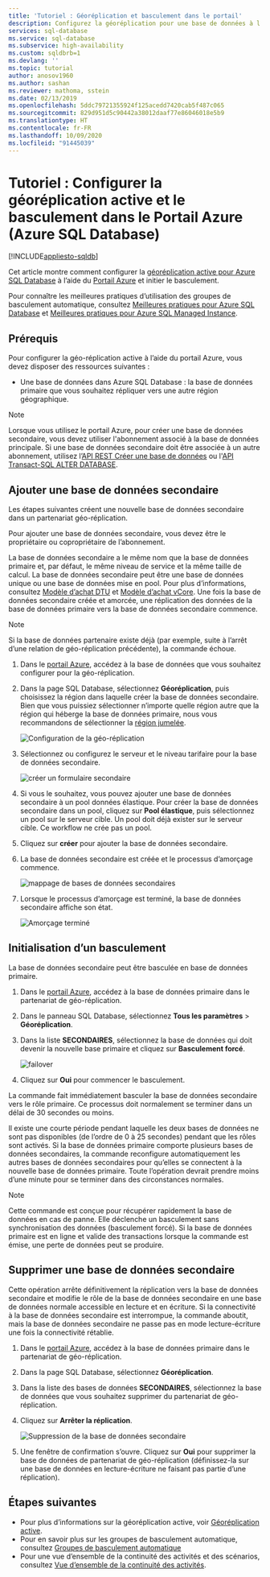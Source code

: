 ```yaml
---
title: 'Tutoriel : Géoréplication et basculement dans le portail'
description: Configurez la géoréplication pour une base de données à l’aide du Portail Azure et initier le basculement.
services: sql-database
ms.service: sql-database
ms.subservice: high-availability
ms.custom: sqldbrb=1
ms.devlang: ''
ms.topic: tutorial
author: anosov1960
ms.author: sashan
ms.reviewer: mathoma, sstein
ms.date: 02/13/2019
ms.openlocfilehash: 5ddc79721355924f125acedd7420cab5f487c065
ms.sourcegitcommit: 829d951d5c90442a38012daaf77e86046018e5b9
ms.translationtype: HT
ms.contentlocale: fr-FR
ms.lasthandoff: 10/09/2020
ms.locfileid: "91445039"
---
```

# <a name="tutorial-configure-active-geo-replication-and-failover-in-the-azure-portal-azure-sql-database"></a>Tutoriel : Configurer la géoréplication active et le basculement dans le Portail Azure (Azure SQL Database)

[!INCLUDE[appliesto-sqldb](../includes/appliesto-sqldb.md)]

Cet article montre comment configurer la [géoréplication active pour Azure SQL Database](active-geo-replication-overview.md#active-geo-replication-terminology-and-capabilities) à l’aide du [Portail Azure](https://portal.azure.com) et initier le basculement.

Pour connaître les meilleures pratiques d’utilisation des groupes de basculement automatique, consultez [Meilleures pratiques pour Azure SQL Database](auto-failover-group-overview.md#best-practices-for-sql-database) et [Meilleures pratiques pour Azure SQL Managed Instance](auto-failover-group-overview.md#best-practices-for-sql-managed-instance). 



## <a name="prerequisites"></a>Prérequis

Pour configurer la géo-réplication active à l’aide du portail Azure, vous devez disposer des ressources suivantes :

* Une base de données dans Azure SQL Database : la base de données primaire que vous souhaitez répliquer vers une autre région géographique.

> [!Note]
> Lorsque vous utilisez le portail Azure, pour créer une base de données secondaire, vous devez utiliser l'abonnement associé à la base de données principale. Si une base de données secondaire doit être associée à un autre abonnement, utilisez l’[API REST Créer une base de données](https://docs.microsoft.com/rest/api/sql/databases/createorupdate) ou l'[API Transact-SQL ALTER DATABASE](https://docs.microsoft.com/sql/t-sql/statements/alter-database-transact-sql).

## <a name="add-a-secondary-database"></a>Ajouter une base de données secondaire

Les étapes suivantes créent une nouvelle base de données secondaire dans un partenariat géo-réplication.  

Pour ajouter une base de données secondaire, vous devez être le propriétaire ou copropriétaire de l’abonnement.

La base de données secondaire a le même nom que la base de données primaire et, par défaut, le même niveau de service et la même taille de calcul. La base de données secondaire peut être une base de données unique ou une base de données mise en pool. Pour plus d’informations, consultez [Modèle d’achat DTU](service-tiers-dtu.md) et [Modèle d’achat vCore](service-tiers-vcore.md).
Une fois la base de données secondaire créée et amorcée, une réplication des données de la base de données primaire vers la base de données secondaire commence.

> [!NOTE]
> Si la base de données partenaire existe déjà (par exemple, suite à l’arrêt d’une relation de géo-réplication précédente), la commande échoue.

1. Dans le [portail Azure](https://portal.azure.com), accédez à la base de données que vous souhaitez configurer pour la géo-réplication.
2. Dans la page SQL Database, sélectionnez **Géoréplication**, puis choisissez la région dans laquelle créer la base de données secondaire. Bien que vous puissiez sélectionner n’importe quelle région autre que la région qui héberge la base de données primaire, nous vous recommandons de sélectionner la [région jumelée](../../best-practices-availability-paired-regions.md).

    ![Configuration de la géo-réplication](./media/active-geo-replication-configure-portal/configure-geo-replication.png)
3. Sélectionnez ou configurez le serveur et le niveau tarifaire pour la base de données secondaire.

    ![créer un formulaire secondaire](./media/active-geo-replication-configure-portal/create-secondary.png)
4. Si vous le souhaitez, vous pouvez ajouter une base de données secondaire à un pool données élastique. Pour créer la base de données secondaire dans un pool, cliquez sur **Pool élastique**, puis sélectionnez un pool sur le serveur cible. Un pool doit déjà exister sur le serveur cible. Ce workflow ne crée pas un pool.
5. Cliquez sur **créer** pour ajouter la base de données secondaire.
6. La base de données secondaire est créée et le processus d’amorçage commence.

    ![mappage de bases de données secondaires](./media/active-geo-replication-configure-portal/seeding0.png)
7. Lorsque le processus d’amorçage est terminé, la base de données secondaire affiche son état.

    ![Amorçage terminé](./media/active-geo-replication-configure-portal/seeding-complete.png)

## <a name="initiate-a-failover"></a>Initialisation d’un basculement

La base de données secondaire peut être basculée en base de données primaire.  

1. Dans le [portail Azure](https://portal.azure.com), accédez à la base de données primaire dans le partenariat de géo-réplication.
2. Dans le panneau SQL Database, sélectionnez **Tous les paramètres** > **Géoréplication**.
3. Dans la liste **SECONDAIRES**, sélectionnez la base de données qui doit devenir la nouvelle base primaire et cliquez sur **Basculement forcé**.

    ![failover](./media/active-geo-replication-configure-portal/secondaries.png)
4. Cliquez sur **Oui** pour commencer le basculement.

La commande fait immédiatement basculer la base de données secondaire vers le rôle primaire. Ce processus doit normalement se terminer dans un délai de 30 secondes ou moins.

Il existe une courte période pendant laquelle les deux bases de données ne sont pas disponibles (de l’ordre de 0 à 25 secondes) pendant que les rôles sont activés. Si la base de données primaire comporte plusieurs bases de données secondaires, la commande reconfigure automatiquement les autres bases de données secondaires pour qu’elles se connectent à la nouvelle base de données primaire. Toute l’opération devrait prendre moins d’une minute pour se terminer dans des circonstances normales.

> [!NOTE]
> Cette commande est conçue pour récupérer rapidement la base de données en cas de panne. Elle déclenche un basculement sans synchronisation des données (basculement forcé).  Si la base de données primaire est en ligne et valide des transactions lorsque la commande est émise, une perte de données peut se produire.

## <a name="remove-secondary-database"></a>Supprimer une base de données secondaire

Cette opération arrête définitivement la réplication vers la base de données secondaire et modifie le rôle de la base de données secondaire en une base de données normale accessible en lecture et en écriture. Si la connectivité à la base de données secondaire est interrompue, la commande aboutit, mais la base de données secondaire ne passe pas en mode lecture-écriture une fois la connectivité rétablie.  

1. Dans le [portail Azure](https://portal.azure.com), accédez à la base de données primaire dans le partenariat de géo-réplication.
2. Dans la page SQL Database, sélectionnez **Géoréplication**.
3. Dans la liste des bases de données **SECONDAIRES**, sélectionnez la base de données que vous souhaitez supprimer du partenariat de géo-réplication.
4. Cliquez sur **Arrêter la réplication**.

    ![Suppression de la base de données secondaire](./media/active-geo-replication-configure-portal/remove-secondary.png)
5. Une fenêtre de confirmation s’ouvre. Cliquez sur **Oui** pour supprimer la base de données de partenariat de géo-réplication (définissez-la sur une base de données en lecture-écriture ne faisant pas partie d’une réplication).

## <a name="next-steps"></a>Étapes suivantes

* Pour plus d’informations sur la géoréplication active, voir [Géoréplication active](active-geo-replication-overview.md).
* Pour en savoir plus sur les groupes de basculement automatique, consultez [Groupes de basculement automatique](auto-failover-group-overview.md)
* Pour une vue d’ensemble de la continuité des activités et des scénarios, consultez [Vue d’ensemble de la continuité des activités](business-continuity-high-availability-disaster-recover-hadr-overview.md).
